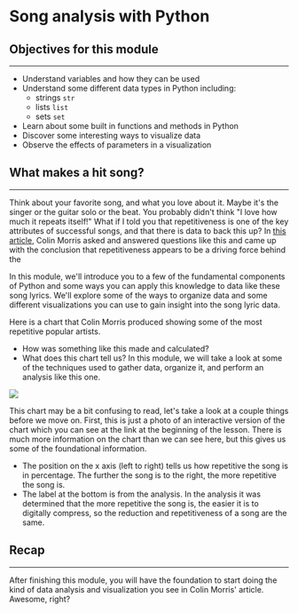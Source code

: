 # Song analysis with Python

## Objectives for this module
***  

* Understand variables and how they can be used
* Understand some different data types in Python including:
	* strings `str`
	* lists `list`
	* sets `set`
* Learn about some built in functions and methods in Python
* Discover some interesting ways to visualize data
* Observe the effects of parameters in a visualization

## What makes a hit song?

***

Think about your favorite song, and what you love about it. Maybe it's the singer or the guitar solo or the beat. You probably didn't think "I love how much it repeats itself!" What if I told you that repetitiveness is one of the key attributes of successful songs, and that there is data to back this up? In <a href="https://pudding.cool/2017/05/song-repetition/" target="_blank">this article</a>, Colin Morris asked and answered questions like this and came up with the conclusion that repetitiveness appears to be a driving force behind the 

In this module, we'll introduce you to a few of the fundamental components of Python and some ways you can apply this knowledge to data like these song lyrics. We'll explore some of the ways to organize data and some different visualizations you can use to gain insight into the song lyric data.


Here is a chart that Colin Morris produced showing some of the most repetitive popular artists.  
* How was something like this made and calculated?  
* What does this chart tell us?
In this module, we will take a look at some of the techniques used to gather data, organize it, and perform an analysis like this one.

![](https://learn-verified.s3.amazonaws.com/data-science-assets/song-chart.png)

This chart may be a bit confusing to read, let's take a look at a couple things before we move on. First, this is just a photo of an interactive version of the chart which you can see at the link at the beginning of the lesson.  There is much more information on the chart than we can see here, but this gives us some of the foundational information.

* The position on the x axis (left to right) tells us how repetitive the song is in percentage.  The further the song is to the right, the more repetitive the song is.  
* The label at the bottom is from the analysis.  In the analysis it was determined that the more repetitive the song is, the easier it is to digitally compress, so the reduction and repetitiveness of a song are the same.

## Recap

***

After finishing this module, you will have the foundation to start doing the kind of data analysis and visualization you see in Colin Morris' article. Awesome, right?